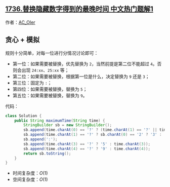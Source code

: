 ## [1736.替换隐藏数字得到的最晚时间 中文热门题解1](https://leetcode.cn/problems/latest-time-by-replacing-hidden-digits/solutions/100000/gong-shui-san-xie-ti-huan-yin-cang-shu-z-2l1h)

作者：[AC_OIer](https://leetcode.cn/u/AC_OIer)
## 贪心 + 模拟

规则十分简单，对每一位进行分情况讨论即可：

* 第一位：如果需要被替换，优先替换为 `2`，当然前提是第二位不能超过 `4`。否则会出现 `24:xx`、`25:xx` 等；
* 第二位：如果需要被替换，根据第一位是什么，决定替换为 `9` 还是 `3`；
* 第三位：固定为 `:`；
* 第四位：如果需要被替换，替换为 `5`；
* 第五位：如果需要被替换，替换为 `9`。

代码：
```Java []
class Solution {
    public String maximumTime(String time) {
        StringBuilder sb = new StringBuilder();
        sb.append(time.charAt(0) == '?' ? (time.charAt(1) == '?' || time.charAt(1) < '4') ? '2' : '1' : time.charAt(0));
        sb.append(time.charAt(1) == '?' ? sb.charAt(0) == '2' ? '3' : '9' : time.charAt(1));
        sb.append(':');
        sb.append(time.charAt(3) == '?' ? '5' : time.charAt(3));
        sb.append(time.charAt(4) == '?' ? '9' : time.charAt(4));
        return sb.toString();
    }
}
```
* 时间复杂度：$O(1)$
* 空间复杂度：$O(1)$